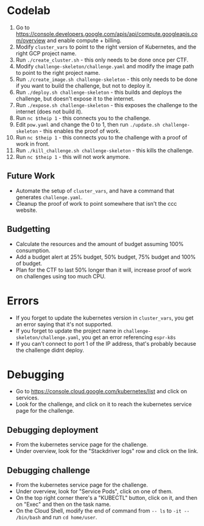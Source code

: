 # Codelab

1. Go to https://console.developers.google.com/apis/api/compute.googleapis.com/overview and enable compute + billing.
1. Modify `cluster_vars` to point to the right version of Kubernetes, and the right GCP project name.
1. Run `./create_cluster.sh` - this only needs to be done once per CTF.
1. Modify `challenge-skeleton/challenge.yaml` and modify the image path to point to the right project name.
1. Run `./create_image.sh challenge-skeleton` - this only needs to be done if you want to build the challenge, but not to deploy it.
1. Run `./deploy.sh challenge-skeleton` - this builds and deploys the challenge, but doesn't expose it to the internet.
1. Run `./expose.sh challenge-skeleton` - this exposes the challenge to the internet (does not build it).
1. Run `nc $theip 1` - this connects you to the challenge.
1. Edit `pow.yaml` and change the 0 to 1, then run `./update.sh challenge-skeleton` - this enables the proof of work.
1. Run `nc $theip 1` - this connects you to the challenge with a proof of work in front.
1. Run `./kill_challenge.sh challenge-skeleton` - this kills the challenge.
1. Run `nc $theip 1` - this will not work anymore.

## Future Work
 - Automate the setup of `cluster_vars`, and have a command that generates `challenge.yaml`.
 - Cleanup the proof of work to point somewhere that isn't the ccc website.

## Budgetting
 - Calculate the resources and the amount of budget assuming 100% consumption.
 - Add a budget alert at 25% budget, 50% budget, 75% budget and 100% of budget.
 - Plan for the CTF to last 50% longer than it will, increase proof of work on challenges using too much CPU.

# Errors
 - If you forget to update the kubernetes version in `cluster_vars`, you get an error saying that it's not supported.
 - If you forget to update the project name in `challenge-skeleton/challenge.yaml`, you get an error referencing `espr-k8s`
 - If you can't connect to port 1 of the IP address, that's probably because the challenge didnt deploy.

# Debugging
 - Go to https://console.cloud.google.com/kubernetes/list and click on services.
 - Look for the challenge, and click on it to reach the kubernetes service page for the challenge.

## Debugging deployment
 - From the kubernetes service page for the challenge.
 - Under overview, look for the "Stackdriver logs" row and click on the link.

## Debugging challenge
 - From the kubernetes service page for the challenge.
 - Under overview, look for "Service Pods", click on one of them.
 - On the top right corner there's a "KUBECTL" button, click on it, and then on "Exec" and then on the task name.
 - On the Cloud Shell, modify the end of command from `-- ls` to `-it -- /bin/bash` and run `cd home/user`.
